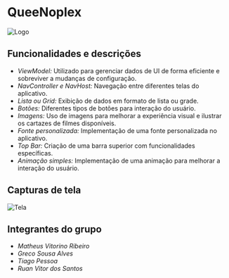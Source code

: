 # QueeNoplex

![Logo](link_para_logo)

## Funcionalidades e descrições

- *ViewModel:* Utilizado para gerenciar dados de UI de forma eficiente e sobreviver a mudanças de configuração.
- *NavController e NavHost:* Navegação entre diferentes telas do aplicativo.
- *Lista ou Grid:* Exibição de dados em formato de lista ou grade.
- *Botões:* Diferentes tipos de botões para interação do usuário.
- *Imagens:* Uso de imagens para melhorar a experiência visual e ilustrar os cartazes de filmes disponíveis.
- *Fonte personalizada:* Implementação de uma fonte personalizada no aplicativo.
- *Top Bar:* Criação de uma barra superior com funcionalidades específicas.
- *Animação simples:* Implementação de uma animação para melhorar a interação do usuário.

## Capturas de tela

![Tela](https://i.imgur.com/CeSKZ9q.jpeg)

## Integrantes do grupo

- *Matheus Vitorino Ribeiro*
- *Greco Sousa Alves*
- *Tiago Pessoa*
- *Ruan Vitor dos Santos*
